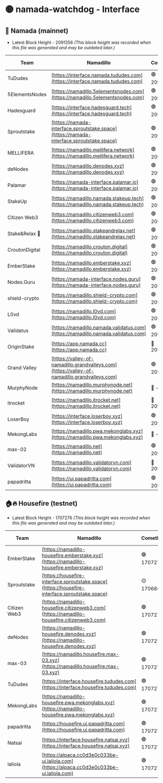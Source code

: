 # 🟡 namada-watchdog - Interface

## 🚀 Namada (mainnet)
- Latest Block Height - 2091356 *(This block height was recorded when this file was generated and may be outdated later.)*

| Team | Namadillo | CometBFT | Indexer | MASP Indexer |
|-|-|-|-|-|
| TuDudes | [https://interface.namada.tududes.com](https://interface.namada.tududes.com) | 🟢 2091338 | 🟢 2091338 | 🟢 2091338 |
| 5ElementsNodes | [https://namadillo.5elementsnodes.com](https://namadillo.5elementsnodes.com) | 🟢 2091338 | 🟢 2091338 | 🟢 2091338 |
| Hadesguard | [https://interface.hadesguard.tech](https://interface.hadesguard.tech) | 🟢 2091339 | 🟢 2091339 | 🟢 2091339 |
| Sproutstake | [https://namada-interface.sproutstake.space](https://namada-interface.sproutstake.space) | 🟢 2091339 | 🟢 2091339 | 🟢 2091340 |
| MELLIFERA | [https://namadillo.mellifera.network](https://namadillo.mellifera.network) | 🟢 2091340 | 🟢 2091340 | 🟢 2091340 |
| deNodes | [https://namadillo.denodes.xyz](https://namadillo.denodes.xyz) | 🟢 2091341 | 🟢 2091341 | 🟢 2091341 |
| Palamar | [https://namada-interface.palamar.io](https://namada-interface.palamar.io) | 🟢 2091342 | 🟢 2091342 | 🟢 2091341 |
| StakeUp | [https://namadillo.namada.stakeup.tech](https://namadillo.namada.stakeup.tech) | 🟢 2091342 | 🟢 2091342 | 🟢 2091342 |
| Citizen Web3 | [https://namadillo.citizenweb3.com](https://namadillo.citizenweb3.com) | 🟢 2091343 | 🔴 2089783 | 🔴 410 |
| Stake&Relax 🦥 | [https://namadillo.stakeandrelax.net](https://namadillo.stakeandrelax.net) | 🟢 2091344 | 🟢 2091343 | 🟢 2091343 |
| CroutonDigital | [https://namadillo.crouton.digital](https://namadillo.crouton.digital) | 🟢 2091344 | 🔴 - | 🟢 2091345 |
| EmberStake | [https://namadillo.emberstake.xyz](https://namadillo.emberstake.xyz) | 🟢 2091346 | 🟢 2091346 | 🟢 2091345 |
| Nodes.Guru | [https://namada-interface.nodes.guru](https://namada-interface.nodes.guru) | 🟢 2091346 | 🟢 2091346 | 🟢 2091346 |
| shield-crypto | [https://namadillo.shield-crypto.com](https://namadillo.shield-crypto.com) | 🟢 2091347 | 🟢 2091346 | 🟢 2091347 |
| L0vd | [https://namadillo.l0vd.com](https://namadillo.l0vd.com) | 🟢 2091347 | 🟢 2091347 | 🟢 2091347 |
| Validatus | [https://namadillo.namada.validatus.com](https://namadillo.namada.validatus.com) | 🟢 2091348 | 🟢 2091348 | 🟢 2091348 |
| OriginStake | [https://app.namada.cc](https://app.namada.cc) | 🔴 2090564 | 🟢 2091348 | 🟢 2091348 |
| Grand Valley | [https://valley-of-namadillo.grandvalleys.com](https://valley-of-namadillo.grandvalleys.com) | 🟢 2091349 | 🟢 2091348 | 🟢 2091349 |
| MurphyNode | [https://namadillo.murphynode.net](https://namadillo.murphynode.net) | 🔴 - | 🔴 - | 🔴 - |
| itrocket | [https://namadillo.itrocket.net](https://namadillo.itrocket.net) | 🔴 2090645 | 🟡 2091123 | 🔴 1033994 |
| LoserBoy | [https://interface.loserboy.xyz](https://interface.loserboy.xyz) | 🟢 2091355 | 🟢 2091355 | 🟢 2091354 |
| MekongLabs | [https://namadillo.pwa.mekonglabs.xyz](https://namadillo.pwa.mekonglabs.xyz) | 🔴 - | 🔴 - | 🔴 - |
| max-02 | [https://namadillo.net](https://namadillo.net) | 🟢 2091356 | 🟢 2091356 | 🟢 2091355 |
| ValidatorVN | [https://namadillo.validatorvn.com](https://namadillo.validatorvn.com) | 🔴 2090668 | 🟢 2091356 | 🟢 2091356 |
| papadritta | [https://ui.papadritta.com](https://ui.papadritta.com) | 🟢 2091356 | 🟢 2091356 | 🟢 2091356 |

## 🏠🔥 Housefire (testnet)
- Latest Block Height - 1707276 *(This block height was recorded when this file was generated and may be outdated later.)*

| Team | Namadillo | CometBFT | Indexer | MASP Indexer |
|-|-|-|-|-|
| EmberStake | [https://namadillo-housefire.emberstake.xyz](https://namadillo-housefire.emberstake.xyz) | 🟢 1707272 | 🟢 1707272 | 🟢 1707272 |
| Sproutstake | [https://housefire-interface.sproutstake.space](https://housefire-interface.sproutstake.space) | 🟡 1706841 | 🟡 1706841 | 🟡 1706841 |
| Citizen Web3 | [https://namadillo-housefire.citizenweb3.com](https://namadillo-housefire.citizenweb3.com) | 🟢 1707273 | 🟢 1707273 | 🟢 1707273 |
| deNodes | [https://namadillo-housefire.denodes.xyz](https://namadillo-housefire.denodes.xyz) | 🟢 1707273 | 🟢 1707273 | 🟢 1707273 |
| max-03 | [https://namadillo.housefire.max-03.xyz](https://namadillo.housefire.max-03.xyz) | 🟢 1707274 | 🟢 1707274 | 🟢 1707274 |
| TuDudes | [https://interface.housefire.tududes.com](https://interface.housefire.tududes.com) | 🟢 1707274 | 🟢 1707274 | 🟢 1707274 |
| MekongLabs | [https://namadillo-housefire.pwa.mekonglabs.xyz](https://namadillo-housefire.pwa.mekonglabs.xyz) | 🟢 1707275 | 🟢 1707274 | 🟢 1707275 |
| papadritta | [https://housefire.ui.papadritta.com](https://housefire.ui.papadritta.com) | 🟢 1707275 | 🟢 1707275 | 🟢 1707275 |
| Natsai | [https://interface.housefire.natsai.xyz](https://interface.housefire.natsai.xyz) | 🟢 1707276 | 🟢 1707275 | 🟢 1707275 |
| laliola | [https://alpaca.cc0d3e0c033be-ui.laliola.com](https://alpaca.cc0d3e0c033be-ui.laliola.com) | 🟢 1707276 | 🟢 1707276 | 🟢 1707276 |


